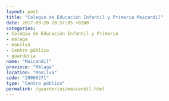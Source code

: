 ```yaml
---
layout: post
title: "Colegio de Educación Infantil y Primaria Maicandil"
date: 2017-09-20 20:57:05 +0200
categories:
- Colegio de Educación Infantil y Primaria
- malaga
- manilva
- Centro público
- guarderia
name: "Maicandil"
province: "Málaga"
location: "Manilva"
code: "29006271"
type: "Centro público"
permalink: /guarderias/maicandil.html
---
```

